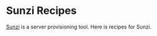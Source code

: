 Sunzi Recipes
=============

[Sunzi](https://github.com/kenn/sunzi) is a server provisioning tool.
Here is recipes for Sunzi.
